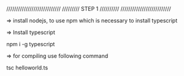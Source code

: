 ////////////////////////////
///////// STEP 1 //////////
//////////////////////////

=> install nodejs, to use npm which is necessary to install typescript

=> Install typescript

npm i -g typescript

=> for compiling use following command

tsc helloworld.ts